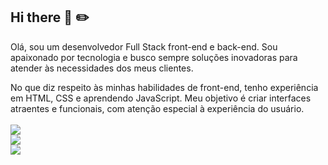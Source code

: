 ## Hi there 👋 :pencil2:


Olá, sou um desenvolvedor Full Stack front-end e back-end. Sou apaixonado por tecnologia e busco sempre soluções inovadoras para atender às necessidades dos meus clientes. 

No que diz respeito às minhas habilidades de front-end, tenho experiência em HTML, CSS e aprendendo JavaScript. Meu objetivo é criar interfaces atraentes e funcionais, com atenção especial à experiência do usuário.
<br>
<br>
<img src="https://img.shields.io/badge/HTML5-E34F26?style=for-the-badge&logo=html5&logoColor=white" />
<br>
<img src="https://img.shields.io/badge/CSS3-1572B6?style=for-the-badge&logo=css3&logoColor=white" />
<br>
<img src="https://img.shields.io/badge/JavaScript-323330?style=for-the-badge&logo=javascript&logoColor=F7DF1E" /> 
<br>
